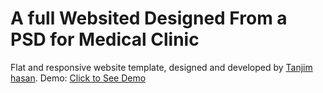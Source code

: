 # A full Websited Designed From a PSD for Medical Clinic
Flat and responsive website template, designed and developed by [Tanjim hasan](https://github.com/tanjimhasan).
Demo: [Click to See Demo](https://tanjimhasan.github.io/medilab)
